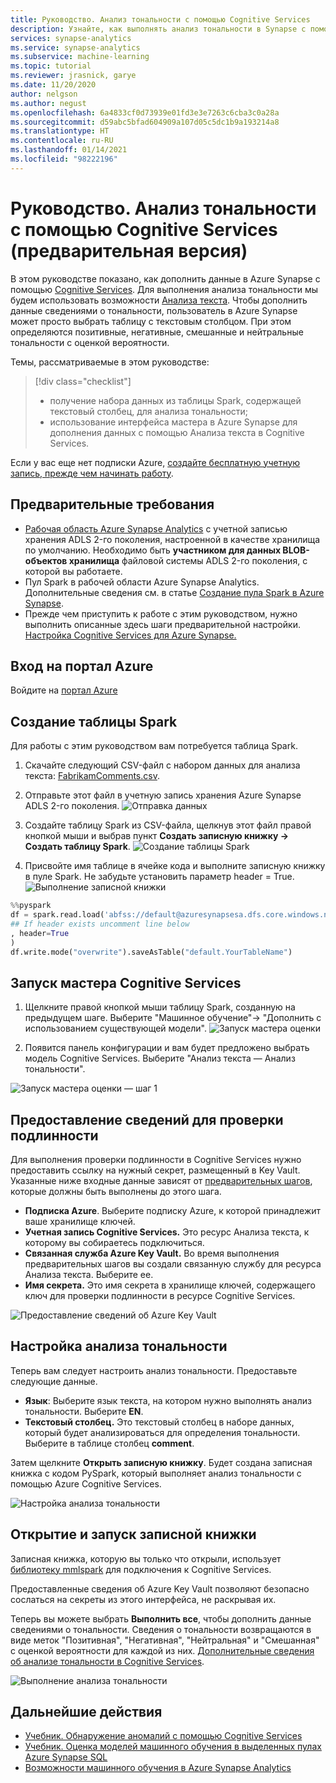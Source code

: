 ```yaml
---
title: Руководство. Анализ тональности с помощью Cognitive Services
description: Узнайте, как выполнять анализ тональности в Synapse с помощью Cognitive Services
services: synapse-analytics
ms.service: synapse-analytics
ms.subservice: machine-learning
ms.topic: tutorial
ms.reviewer: jrasnick, garye
ms.date: 11/20/2020
author: nelgson
ms.author: negust
ms.openlocfilehash: 6a4833cf0d73939e01fd3e3e7263c6cba3c0a28a
ms.sourcegitcommit: d59abc5bfad604909a107d05c5dc1b9a193214a8
ms.translationtype: HT
ms.contentlocale: ru-RU
ms.lasthandoff: 01/14/2021
ms.locfileid: "98222196"
---
```

# <a name="tutorial-sentiment-analysis-with-cognitive-services-preview"></a>Руководство. Анализ тональности с помощью Cognitive Services (предварительная версия)

В этом руководстве показано, как дополнить данные в Azure Synapse с помощью [Cognitive Services](../../cognitive-services/index.yml). Для выполнения анализа тональности мы будем использовать возможности [Анализа текста](../../cognitive-services/text-analytics/index.yml). Чтобы дополнить данные сведениями о тональности, пользователь в Azure Synapse может просто выбрать таблицу с текстовым столбцом. При этом определяются позитивные, негативные, смешанные и нейтральные тональности с оценкой вероятности.

Темы, рассматриваемые в этом руководстве:

> [!div class="checklist"]
> - получение набора данных из таблицы Spark, содержащей текстовый столбец, для анализа тональности;
> - использование интерфейса мастера в Azure Synapse для дополнения данных с помощью Анализа текста в Cognitive Services.

Если у вас еще нет подписки Azure, [создайте бесплатную учетную запись, прежде чем начинать работу](https://azure.microsoft.com/free/).

## <a name="prerequisites"></a>Предварительные требования

- [Рабочая область Azure Synapse Analytics](../get-started-create-workspace.md) с учетной записью хранения ADLS 2-го поколения, настроенной в качестве хранилища по умолчанию. Необходимо быть **участником для данных BLOB-объектов хранилища** файловой системы ADLS 2-го поколения, с которой вы работаете.
- Пул Spark в рабочей области Azure Synapse Analytics. Дополнительные сведения см. в статье [Создание пула Spark в Azure Synapse](../quickstart-create-sql-pool-studio.md).
- Прежде чем приступить к работе с этим руководством, нужно выполнить описанные здесь шаги предварительной настройки. [Настройка Cognitive Services для Azure Synapse.](tutorial-configure-cognitive-services-synapse.md)

## <a name="sign-in-to-the-azure-portal"></a>Вход на портал Azure

Войдите на [портал Azure](https://portal.azure.com/)

## <a name="create-a-spark-table"></a>Создание таблицы Spark

Для работы с этим руководством вам потребуется таблица Spark.

1. Скачайте следующий CSV-файл с набором данных для анализа текста: [FabrikamComments.csv](https://github.com/Kaiqb/KaiqbRepo0731190208/blob/master/CognitiveServices/TextAnalytics/FabrikamComments.csv).

1. Отправьте этот файл в учетную запись хранения Azure Synapse ADLS 2-го поколения.
![Отправка данных](media/tutorial-cognitive-services/tutorial-cognitive-services-sentiment-00a.png)

1. Создайте таблицу Spark из CSV-файла, щелкнув этот файл правой кнопкой мыши и выбрав пункт **Создать записную книжку -> Создать таблицу Spark**.
![Создание таблицы Spark](media/tutorial-cognitive-services/tutorial-cognitive-services-sentiment-00b.png)

1. Присвойте имя таблице в ячейке кода и выполните записную книжку в пуле Spark. Не забудьте установить параметр header = True.
![Выполнение записной книжки](media/tutorial-cognitive-services/tutorial-cognitive-services-sentiment-00c.png)

```python
%%pyspark
df = spark.read.load('abfss://default@azuresynapsesa.dfs.core.windows.net/data/FabrikamComments.csv', format='csv'
## If header exists uncomment line below
, header=True
)
df.write.mode("overwrite").saveAsTable("default.YourTableName")
```

## <a name="launch-cognitive-services-wizard"></a>Запуск мастера Cognitive Services

1. Щелкните правой кнопкой мыши таблицу Spark, созданную на предыдущем шаге. Выберите "Машинное обучение"-> "Дополнить с использованием существующей модели".
![Запуск мастера оценки](media/tutorial-cognitive-services/tutorial-cognitive-services-sentiment-00d.png)

2. Появится панель конфигурации и вам будет предложено выбрать модель Cognitive Services. Выберите "Анализ текста — Анализ тональности".

![Запуск мастера оценки — шаг 1](media/tutorial-cognitive-services/tutorial-cognitive-services-sentiment-00e.png)

## <a name="provide-authentication-details"></a>Предоставление сведений для проверки подлинности

Для выполнения проверки подлинности в Cognitive Services нужно предоставить ссылку на нужный секрет, размещенный в Key Vault. Указанные ниже входные данные зависят от [предварительных шагов](tutorial-configure-cognitive-services-synapse.md), которые должны быть выполнены до этого шага.

- **Подписка Azure**. Выберите подписку Azure, к которой принадлежит ваше хранилище ключей.
- **Учетная запись Cognitive Services.** Это ресурс Анализа текста, к которому вы собираетесь подключиться.
- **Связанная служба Azure Key Vault.** Во время выполнения предварительных шагов вы создали связанную службу для ресурса Анализа текста. Выберите ее.
- **Имя секрета.** Это имя секрета в хранилище ключей, содержащего ключ для проверки подлинности в ресурсе Cognitive Services.

![Предоставление сведений об Azure Key Vault](media/tutorial-cognitive-services/tutorial-cognitive-services-sentiment-00f.png)

## <a name="configure-sentiment-analysis"></a>Настройка анализа тональности

Теперь вам следует настроить анализ тональности. Предоставьте следующие данные.
- **Язык**: Выберите язык текста, на котором нужно выполнять анализ тональности. Выберите **EN**.
- **Текстовый столбец.** Это текстовый столбец в наборе данных, который будет анализироваться для определения тональности. Выберите в таблице столбец **comment**.

Затем щелкните **Открыть записную книжку**. Будет создана записная книжка с кодом PySpark, который выполняет анализ тональности с помощью Azure Cognitive Services.

![Настройка анализа тональности](media/tutorial-cognitive-services/tutorial-cognitive-services-sentiment-00g.png)

## <a name="open-notebook-and-run"></a>Открытие и запуск записной книжки

Записная книжка, которую вы только что открыли, использует [библиотеку mmlspark](https://github.com/Azure/mmlspark) для подключения к Cognitive Services.

Предоставленные сведения об Azure Key Vault позволяют безопасно сослаться на секреты из этого интерфейса, не раскрывая их.

Теперь вы можете выбрать **Выполнить все**, чтобы дополнить данные сведениями о тональности. Сведения о тональности возвращаются в виде меток "Позитивная", "Негативная", "Нейтральная" и "Смешанная" с оценкой вероятности для каждой из них. [Дополнительные сведения об анализе тональности в Cognitive Services](../../cognitive-services/text-analytics/how-tos/text-analytics-how-to-sentiment-analysis.md).

![Выполнение анализа тональности](media/tutorial-cognitive-services/tutorial-cognitive-services-sentiment-00h.png)

## <a name="next-steps"></a>Дальнейшие действия
- [Учебник. Обнаружение аномалий с помощью Cognitive Services](tutorial-cognitive-services-sentiment.md)
- [Учебник. Оценка моделей машинного обучения в выделенных пулах Azure Synapse SQL](tutorial-sql-pool-model-scoring-wizard.md)
- [Возможности машинного обучения в Azure Synapse Analytics](what-is-machine-learning.md)